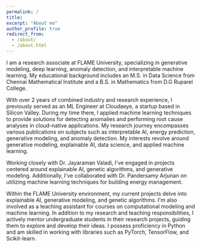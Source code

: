 ```yaml
---
permalink: /
title:
excerpt: "About me"
author_profile: true
redirect_from: 
  - /about/
  - /about.html
---
```





I am a research associate at FLAME University, specializing in generative modeling, deep learning, anomaly detection, and interpretable machine learning. My educational background includes an M.S. in Data Science from Chennai Mathematical Institute and a B.S. in Mathematics from D.G Ruparel College.

With over 2 years of combined industry and research experience, I previously served as an ML Engineer at Cloudaeye, a startup based in Silicon Valley. During my time there, I applied machine learning techniques to provide solutions for detecting anomalies and performing root cause analyses in cloud-native applications. My research journey encompasses various publications on subjects such as interpretable AI, energy prediction, generative modeling, and anomaly detection. My interests revolve around generative modeling, explainable AI, data science, and applied machine learning.

Working closely with Dr. Jayaraman Valadi, I've engaged in projects centered around explainable AI, genetic algorithms, and generative modeling. Additionally, I've collaborated with Dr. Pandersamy Arjunan on utilizing machine learning techniques for building energy management.

Within the FLAME University environment, my current projects delve into explainable AI, generative modeling, and genetic algorithms. I'm also involved as a teaching assistant for courses on computational modeling and machine learning. In addition to my research and teaching responsibilities, I actively mentor undergraduate students in their research projects, guiding them to explore and develop their ideas. I possess proficiency in Python and am skilled in working with libraries such as PyTorch, TensorFlow, and Scikit-learn.